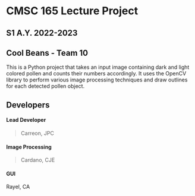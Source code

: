 # CMSC 165 Lecture Project

## S1 A.Y. 2022-2023
## Cool Beans - Team 10

This is a Python project that takes an input image containing dark and light colored pollen and counts their numbers accordingly. It uses the OpenCV library to perform various image processing techniques and draw outlines for each detected pollen object. 

## Developers

#### Lead Developer
> Carreon, JPC

#### Image Processing
> Cardano, CJE

#### GUI
Rayel, CA